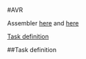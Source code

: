 #AVR 

Assembler [here](http://dfe.karelia.ru/koi/posob/avrlab/avrasm-rus.htm) and [here](http://www.avr-asm-tutorial.net/avr_en/beginner/DIREXP.html)

[Task definition][task-def]


##Task definition

[task-def]: #task-definition

